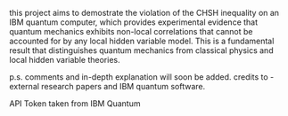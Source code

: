 this project aims to demostrate the violation of the CHSH inequality on an IBM quantum computer, which provides experimental evidence that quantum mechanics exhibits non-local correlations that cannot be accounted for by any local hidden variable model. This is a fundamental result that distinguishes quantum mechanics from classical physics and local hidden variable theories.

p.s. comments and in-depth explanation will soon be added.
credits to - external research papers and IBM quantum software.

API Token taken from IBM Quantum
